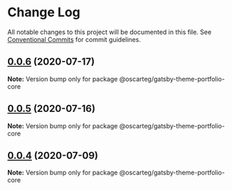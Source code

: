 # Change Log

All notable changes to this project will be documented in this file.
See [Conventional Commits](https://conventionalcommits.org) for commit guidelines.

## [0.0.6](https://github.com/oscarteg/gatsby-themes/compare/@oscarteg/gatsby-theme-portfolio-core@0.0.5...@oscarteg/gatsby-theme-portfolio-core@0.0.6) (2020-07-17)

**Note:** Version bump only for package @oscarteg/gatsby-theme-portfolio-core

## [0.0.5](https://github.com/oscarteg/gatsby-themes/compare/@oscarteg/gatsby-theme-portfolio-core@0.0.4...@oscarteg/gatsby-theme-portfolio-core@0.0.5) (2020-07-16)

**Note:** Version bump only for package @oscarteg/gatsby-theme-portfolio-core

## [0.0.4](https://github.com/oscarteg/gatsby-themes/compare/@oscarteg/gatsby-theme-portfolio-core@0.0.3...@oscarteg/gatsby-theme-portfolio-core@0.0.4) (2020-07-09)

**Note:** Version bump only for package @oscarteg/gatsby-theme-portfolio-core
